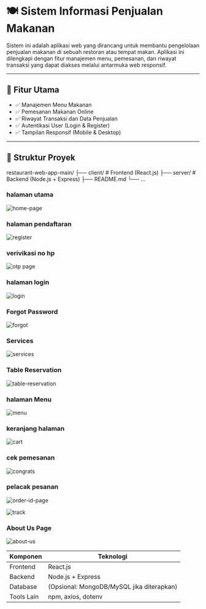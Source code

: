 # 🍽️ Sistem Informasi Penjualan Makanan

Sistem ini adalah aplikasi web yang dirancang untuk membantu pengelolaan penjualan makanan di sebuah restoran atau tempat makan. Aplikasi ini dilengkapi dengan fitur manajemen menu, pemesanan, dan riwayat transaksi yang dapat diakses melalui antarmuka web responsif.

---

## 🔧 Fitur Utama

- ✅ Manajemen Menu Makanan
- ✅ Pemesanan Makanan Online
- ✅ Riwayat Transaksi dan Data Penjualan
- ✅ Autentikasi User (Login & Register)
- ✅ Tampilan Responsif (Mobile & Desktop)

---

## 📂 Struktur Proyek

restaurant-web-app-main/
├── client/ # Frontend (React.js)
├── server/ # Backend (Node.js + Express)
├── README.md
└── ...


### halaman utama
![home-page](https://user-images.githubusercontent.com/92647313/143268173-ff82236a-d49e-4ed1-85df-cb132b1be61f.png)

### halaman pendaftaran
![register](https://user-images.githubusercontent.com/92647313/143269562-8892a106-5d79-435d-8443-d0033de8d29d.png)

### verivikasi no hp
![otp page](https://user-images.githubusercontent.com/92647313/145669345-1664b46a-d8d8-4862-ae2e-65f2638bbc14.png)

### halaman login
![login](https://user-images.githubusercontent.com/92647313/143269879-8703fd51-d4f1-47ef-a82d-04ab302b3d00.png)

### Forgot Password 
![forgot](https://user-images.githubusercontent.com/92647313/143270045-95554ba4-dcc2-4d69-8a96-bedd0872ff0a.png)

### Services 
![services](https://user-images.githubusercontent.com/92647313/143269862-a9794ea5-e50d-4a6b-bfef-397fb30ac60f.png)

### Table Reservation 
![table-reservation](https://user-images.githubusercontent.com/92647313/143269836-4c35eb47-ae86-41d9-90f1-6ea1b42ce566.png)

### halaman Menu 
![menu](https://user-images.githubusercontent.com/92647313/143270255-39b2aa04-6469-4fe2-a009-7361a1ee66f7.png)

### keranjang halaman
![cart](https://user-images.githubusercontent.com/92647313/143269901-21b84d5e-81d3-4ed8-a6be-42692c0ccc58.png)

### cek pemesanan
![congrats](https://user-images.githubusercontent.com/92647313/143270441-cb669f88-6d49-4f95-8540-5e5d7d1444f9.png)

### pelacak pesanan
![order-id-page](https://user-images.githubusercontent.com/92647313/143269971-bcb3e338-63f9-4440-9dbe-828314a88a0e.png)

![track](https://user-images.githubusercontent.com/92647313/143269928-a232bfc6-8307-4ae9-9aa7-f7e97575199d.png)

### About Us Page
![about-us](https://user-images.githubusercontent.com/92647313/143269712-70a96ef3-38d8-46f9-b361-8eb2e07a8c94.png)

| Komponen   | Teknologi                                 |
| ---------- | ----------------------------------------- |
| Frontend   | React.js                                  |
| Backend    | Node.js + Express                         |
| Database   | (Opsional: MongoDB/MySQL jika diterapkan) |
| Tools Lain | npm, axios, dotenv                        |
